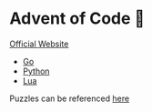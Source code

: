 # Advent of Code 🎄

[Official Website](https://adventofcode.com/)

- [Go](go/readme.md)
- [Python](python/readme.md)
- [Lua](lua/readme.md)

Puzzles can be referenced [here](./puzzles/)

